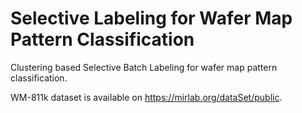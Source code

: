 # Selective Labeling for Wafer Map Pattern Classification
Clustering based Selective Batch Labeling for wafer map pattern classification.

WM-811k dataset is available on https://mirlab.org/dataSet/public.
